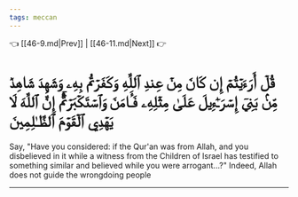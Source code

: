 ```yaml
---
tags: meccan
---
```


👈 [[46-9.md|Prev]] | [[46-11.md|Next]] 👉

# قُلۡ أَرَءَيۡتُمۡ إِن كَانَ مِنۡ عِندِ ٱللَّهِ وَكَفَرۡتُم بِهِۦ وَشَهِدَ شَاهِدٞ مِّنۢ بَنِيٓ إِسۡرَـٰٓءِيلَ عَلَىٰ مِثۡلِهِۦ فَـَٔامَنَ وَٱسۡتَكۡبَرۡتُمۡۚ إِنَّ ٱللَّهَ لَا يَهۡدِي ٱلۡقَوۡمَ ٱلظَّـٰلِمِينَ

Say, "Have you considered: if the Qur'an was from Allah, and you disbelieved in it while a witness from the Children of Israel has testified to something similar and believed while you were arrogant...?" Indeed, Allah does not guide the wrongdoing people

---

